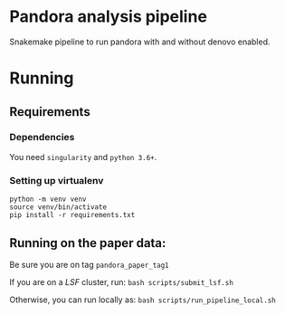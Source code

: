 # Pandora analysis pipeline

Snakemake pipeline to run pandora with and without denovo enabled.

# Running

## Requirements

### Dependencies
You need `singularity` and `python 3.6+`.

### Setting up virtualenv
```
python -m venv venv
source venv/bin/activate
pip install -r requirements.txt
```

## Running on the paper data:

Be sure you are on tag `pandora_paper_tag1`

If you are on a *LSF* cluster, run:
`bash scripts/submit_lsf.sh`

Otherwise, you can run locally as:
`bash scripts/run_pipeline_local.sh`
